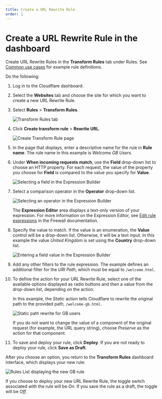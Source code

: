 ```yaml
---
title: Create a URL Rewrite Rule
order: 1
---
```


# Create a URL Rewrite Rule in the dashboard

Create URL Rewrite Rules in the **Transform Rules** tab under Rules. See [Common use cases](/transform/use-cases#url-rewrite-examples) for example rule definitions.

Do the following:

1. Log in to the Cloudflare dashboard.

1. Select the **Websites** tab and choose the site for which you want to create a new URL Rewrite Rule.

1. Select **Rules** > **Transform Rules**.

    ![Transform Rules tab](../static/transform/overview.png)

1. Click **Create transform rule** > **Rewrite URL**.

    ![Create Transform Rule page](../static/transform/create-url-rewrite-rule.png)

1. In the page that displays, enter a descriptive name for the rule in **Rule name**. The rule name in this example is _Welcome GB Users_.

1. Under **When incoming requests match**, use the **Field** drop-down list to choose an HTTP property. For each request, the value of the property you choose for **Field** is compared to the value you specify for **Value**.

    ![Selecting a field in the Expression Builder](../static/transform/expression-field.png)

1. Select a comparison operator in the **Operator** drop-down list.

    ![Selecting an operator in the Expression Builder](../static/transform/expression-operator.png)

    The **Expression Editor** area displays a text-only version of your expression. For more information on the Expression Editor, see [Edit rule expressions](https://secret.wiki/firewall/cf-dashboard/expression-preview-editor) in the Firewall documentation.

1. Specify the value to match. If the value is an enumeration, the **Value** control will be a drop-down list. Otherwise, it will be a text input. In this example the value _United Kingdom_ is set using the **Country** drop-down list.

    ![Entering a field value in the Expression Builder](../static/transform/expression-value.png)

1. Add any other filters to the rule expression. The example defines an additional filter for the _URI Path_, which must be equal to `/welcome.html`.

1. To define the action for your URL Rewrite Rule, select one of the available options displayed as radio buttons and then a value from the drop-down list, depending on the action.

    In this example, the _Static_ action tells Cloudflare to rewrite the original path to the provided path, `/welcome-gb.html`.

    ![Static path rewrite for GB users](../static/transform/rewrite-path-static-gb.png)

    If you do not want to change the value of a component of the original request (for example, the URL query string), choose _Preserve_ as the action for that component.

1. To save and deploy your rule, click **Deploy**. If you are not ready to deploy your rule, click **Save as Draft**.

After you choose an option, you return to the **Transform Rules** dashboard interface, which displays your new rule:

![Rules List displaying the new GB rule](../static/transform/created-gb-rule.png)

If you choose to deploy your new URL Rewrite Rule, the toggle switch associated with the rule will be _On_. If you save the rule as a draft, the toggle will be _Off_.
